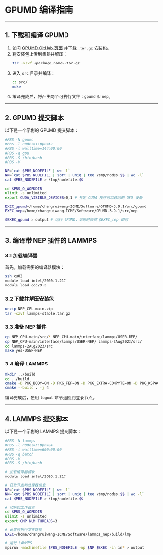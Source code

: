 
# GPUMD 编译指南

---

## 1. 下载和编译 GPUMD

1. 访问 [GPUMD GitHub 页面](https://github.com/brucefan1983/) 并下载 `.tar.gz` 安装包。
2. 将安装包上传到集群并解压：
    ```bash
    tar -xzvf <package_name>.tar.gz
    ```
3. 进入 `src` 目录并编译：
    ```bash
    cd src/
    make
    ```
4. 编译完成后，将产生两个可执行文件：`gpumd` 和 `nep`。

---

## 2. GPUMD 提交脚本

以下是一个示例的 GPUMD 提交脚本：

```bash
#PBS -N gpumd
#PBS -l nodes=1:ppn=32
#PBS -l walltime=144:00:00
#PBS -q gpu
#PBS -S /bin/bash
#PBS -V

NP=`cat $PBS_NODEFILE | wc -l`
NN=`cat $PBS_NODEFILE | sort | uniq | tee /tmp/nodes.$$ | wc -l`
cat $PBS_NODEFILE > /tmp/nodefile.$$

cd $PBS_O_WORKDIR
ulimit -s unlimited
export CUDA_VISIBLE_DEVICES=0,1 # 指定 CUDA 程序可以访问的 GPU 设备

EXEC_gpumd=/home/changruiwang-ICME/Software/GPUMD-3.9.1/src/gpumd
EXEC_nep=/home/changruiwang-ICME/Software/GPUMD-3.9.1/src/nep

$EXEC_gpumd > output # 运行 GPUMD，训练时换成 $EXEC_nep 即可
```

---

## 3. 编译带 NEP 插件的 LAMMPS

### 3.1 加载编译器

首先，加载需要的编译器模块：

```bash
ssh cu02
module load intel/2020.1.217
module load gcc/9.3
```

### 3.2 下载并解压安装包

```bash
unzip NEP_CPU-main.zip
tar -xzvf lammps-stable.tar.gz
```

### 3.3 准备 NEP 插件

```bash
cp NEP_CPU-main/src/* NEP_CPU-main/interface/lammps/USER-NEP/
cp NEP_CPU-main/interface/lammps/USER-NEP/ lammps-2Aug2023/src/
cd lammps-2Aug2023/src
make yes-USER-NEP
```

### 3.4 编译 LAMMPS

```bash
mkdir ../build
cd ../build
cmake -D PKG_BODY=ON -D PKG_FEP=ON -D PKG_EXTRA-COMPYTE=ON -D PKG_KSPACE=ON -D PKG_MISC=ON -D PKG_MOLECULE=ON -D PKG_OPT=ON -D PKG_REAXFF=ON -D PKG_REPLICA=ON -D PKG_RIGID=ON -D BUILD_SHARED_LIBS=yes ../cmake
cmake --build . -j 4
```

编译完成后，使用 `logout` 命令退回到登录节点。

---

## 4. LAMMPS 提交脚本

以下是一个示例的 LAMMPS 提交脚本：

```bash
#PBS -N lammps
#PBS -l nodes=3:ppn=24
#PBS -l walltime=600:00:00
#PBS -q batch
#PBS -V
#PBS -S /bin/bash

# 加载编译器模块
module load intel/2020.1.217

# 获取节点和处理器信息
NP=`cat $PBS_NODEFILE | wc -l`
NN=`cat $PBS_NODEFILE | sort | uniq | tee /tmp/nodes.$$ | wc -l`
cat $PBS_NODEFILE > /tmp/nodefile.$$

# 切换到工作目录
cd $PBS_O_WORKDIR
ulimit -s unlimited
export OMP_NUM_THREADS=3

# 设置可执行文件路径
EXEC=/home/changruiwang-ICME/Software/lammps_nep/build/lmp

# 运行 LAMMPS
mpirun -machinefile $PBS_NODEFILE -np $NP $EXEC -in in* > output
```
